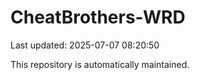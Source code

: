 # CheatBrothers-WRD

Last updated: 2025-07-07 08:20:50

This repository is automatically maintained.
